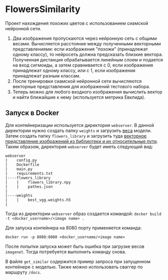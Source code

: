 
# FlowersSimilarity
Проект нахождения похожих цветов с использованием сиамской нейронной сети. 
1. Два изображения пропускаются через нейронную сеть с общими весами. Вычисляется расстояние между полученными векторными представлениями: если изображения "похожи" (принадлежат одному классу), то нейросеть должна предсказать близкие вектора. Полученная дистанция обрабатывается линейным слоем и подается на вход сигмоиды, а затем сравнивается с 0, если изображения принадлежат одному классу, или с 1, если изображения принадлежат разным классам.
2. После тренировки сиамской нейронной сети вычисляются  векторные представления для изображений тестового набора.
3. Теперь можно для любого входного изображения вычислить вектор и найти ближайшие к нему (используется метрика Евклида).

## Запуск в Docker
Для контейнеризации используется директория `webserver`.  В данной директории нужно создать папку `weights` и загрузить [веса](https://drive.google.com/drive/folders/1BepCTeY5jFhhEEsuiC6avw7lUmT4eUli?usp=sharing)  модели. Затем создать папку `flowers_library` и загрузить туда [векторное представление изображений из библиотеки и их относительные пути](https://drive.google.com/drive/folders/1MR67f7W-SUgWwZNF29iQEAwTr5WFcV-7?usp=sharing). Таким образом, директория `webserver` будет иметь следующий вид:
```
webserver
|    config.py
|    Dockerfile
|    main.py
|    requirements.txt
|----flowers_library
|    |    flowers_library.npy
|    |    pathes.json
|    
|----weights
|    |    best_vgg.weights.h5
|
```

Тогда из директории `webserver` образ создается командой:
`docker build -t <docker_username>/<image name> .`

Для запуска контейнера на 8080 порту применяется команда:

`docker run -p 8080:8080 <docker_username/<image name>`

После попытки запуска может быть ошибка при загрузке весов `imagenet`. Тогда потребуется выполнить команду снова.

В файле `get_similar` содержится пример запроса при запущенном контейнере с моделью. Также можно использовать сваггер по маршруту `/docs`.
